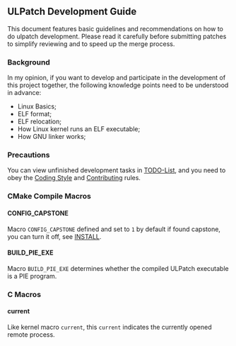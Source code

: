 ## ULPatch Development Guide

This document features basic guidelines and recommendations on how to do ulpatch development. Please read it carefully before submitting patches to simplify reviewing and to speed up the merge process.


### Background

In my opinion, if you want to develop and participate in the development of this project together, the following knowledge points need to be understood in advance:

- Linux Basics;
- ELF format;
- ELF relocation;
- How Linux kernel runs an ELF executable;
- How GNU linker works;


### Precautions

You can view unfinished development tasks in [TODO-List](./TODO.md), and you need to obey the [Coding Style](./code-style.md) and [Contributing](./CONTRIBUTING.md) rules.


### CMake Compile Macros

#### CONFIG_CAPSTONE

Macro `CONFIG_CAPSTONE` defined and set to `1` by default if found capstone, you can turn it off, see [INSTALL](./INSTALL.md).

#### BUILD_PIE_EXE

Macro `BUILD_PIE_EXE` determines whether the compiled ULPatch executable is a PIE program.


### C Macros

#### current

Like kernel macro `current`, this `current` indicates the currently opened remote process.
